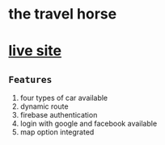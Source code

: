 # the travel horse

# [live site](https://travel-horse.web.app/)

## `Features`

1. four types of car available
2. dynamic route
3. firebase authentication
4. login with google and facebook available
5. map option integrated
